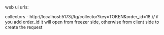 web ui urls:

collectors - http://localhost:5173//tg/collector?key=TOKEN&order_id=18 // if you add order_id it will open from freezer side, otherwise from client side to create the request
